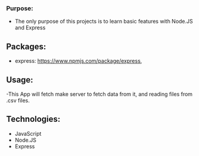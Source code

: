 ### Purpose:

- The only purpose of this projects is to learn basic features with Node.JS and Express

## Packages:

- express: https://www.npmjs.com/package/express,

## Usage:

-This App will fetch make server to fetch data from it, and reading files from .csv files.

## Technologies:

- JavaScript
- Node.JS
- Express
